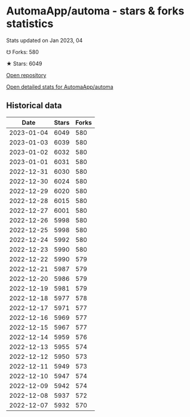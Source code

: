 # AutomaApp/automa - stars & forks statistics

Stats updated on Jan 2023, 04

☋ Forks: 580

★ Stars: 6049

[Open repository](https://github.com/AutomaApp/automa)

[Open detailed stats for AutomaApp/automa](https://reviewgithub.com/rep/AutomaApp/automa)

## Historical data
| Date | Stars | Forks |
|------|-------|-------|
| 2023-01-04 | 6049 | 580 | 
| 2023-01-03 | 6039 | 580 | 
| 2023-01-02 | 6032 | 580 | 
| 2023-01-01 | 6031 | 580 | 
| 2022-12-31 | 6030 | 580 | 
| 2022-12-30 | 6024 | 580 | 
| 2022-12-29 | 6020 | 580 | 
| 2022-12-28 | 6015 | 580 | 
| 2022-12-27 | 6001 | 580 | 
| 2022-12-26 | 5998 | 580 | 
| 2022-12-25 | 5998 | 580 | 
| 2022-12-24 | 5992 | 580 | 
| 2022-12-23 | 5990 | 580 | 
| 2022-12-22 | 5990 | 579 | 
| 2022-12-21 | 5987 | 579 | 
| 2022-12-20 | 5986 | 579 | 
| 2022-12-19 | 5981 | 579 | 
| 2022-12-18 | 5977 | 578 | 
| 2022-12-17 | 5971 | 577 | 
| 2022-12-16 | 5969 | 577 | 
| 2022-12-15 | 5967 | 577 | 
| 2022-12-14 | 5959 | 576 | 
| 2022-12-13 | 5955 | 574 | 
| 2022-12-12 | 5950 | 573 | 
| 2022-12-11 | 5949 | 573 | 
| 2022-12-10 | 5947 | 574 | 
| 2022-12-09 | 5942 | 574 | 
| 2022-12-08 | 5937 | 572 | 
| 2022-12-07 | 5932 | 570 | 

